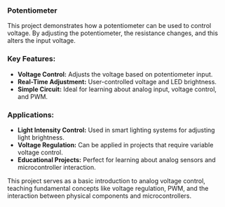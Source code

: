 ### **Potentiometer**

This project demonstrates how a potentiometer can be used to control voltage. By adjusting the potentiometer, the resistance changes, and this alters the input voltage. 
### Key Features:
- **Voltage Control:** Adjusts the voltage based on potentiometer input.
- **Real-Time Adjustment:** User-controlled voltage and LED brightness.
- **Simple Circuit:** Ideal for learning about analog input, voltage control, and PWM.

### Applications:
- **Light Intensity Control:** Used in smart lighting systems for adjusting light brightness.
- **Voltage Regulation:** Can be applied in projects that require variable voltage control.
- **Educational Projects:** Perfect for learning about analog sensors and microcontroller interaction. 

This project serves as a basic introduction to analog voltage control, teaching fundamental concepts like voltage regulation, PWM, and the interaction between physical components and microcontrollers.
